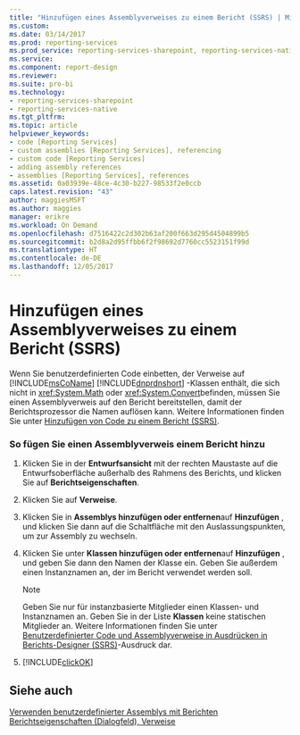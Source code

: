 ```yaml
---
title: "Hinzufügen eines Assemblyverweises zu einem Bericht (SSRS) | Microsoft-Dokumentation"
ms.custom: 
ms.date: 03/14/2017
ms.prod: reporting-services
ms.prod_service: reporting-services-sharepoint, reporting-services-native
ms.service: 
ms.component: report-design
ms.reviewer: 
ms.suite: pro-bi
ms.technology:
- reporting-services-sharepoint
- reporting-services-native
ms.tgt_pltfrm: 
ms.topic: article
helpviewer_keywords:
- code [Reporting Services]
- custom assemblies [Reporting Services], referencing
- custom code [Reporting Services]
- adding assembly references
- assemblies [Reporting Services], references
ms.assetid: 0a03939e-48ce-4c30-b227-98533f2e0ccb
caps.latest.revision: "43"
author: maggiesMSFT
ms.author: maggies
manager: erikre
ms.workload: On Demand
ms.openlocfilehash: d7516422c2d302b63af200f663d295d4504899b5
ms.sourcegitcommit: b2d8a2d95ffbb6f2f98692d7760cc5523151f99d
ms.translationtype: HT
ms.contentlocale: de-DE
ms.lasthandoff: 12/05/2017
---
```

# <a name="add-an-assembly-reference-to-a-report-ssrs"></a>Hinzufügen eines Assemblyverweises zu einem Bericht (SSRS)
  Wenn Sie benutzerdefinierten Code einbetten, der Verweise auf [!INCLUDE[msCoName](../../includes/msconame-md.md)] [!INCLUDE[dnprdnshort](../../includes/dnprdnshort-md.md)] -Klassen enthält, die sich nicht in <xref:System.Math> oder <xref:System.Convert>befinden, müssen Sie einen Assemblyverweis auf den Bericht bereitstellen, damit der Berichtsprozessor die Namen auflösen kann. Weitere Informationen finden Sie unter [Hinzufügen von Code zu einem Bericht &#40;SSRS&#41;](../../reporting-services/report-design/add-code-to-a-report-ssrs.md).  
  
### <a name="to-add-an-assembly-reference-to-a-report"></a>So fügen Sie einen Assemblyverweis einem Bericht hinzu  
  
1.  Klicken Sie in der **Entwurfsansicht** mit der rechten Maustaste auf die Entwurfsoberfläche außerhalb des Rahmens des Berichts, und klicken Sie auf **Berichtseigenschaften**.  
  
2.  Klicken Sie auf **Verweise**.  
  
3.  Klicken Sie in **Assemblys hinzufügen oder entfernen**auf **Hinzufügen** , und klicken Sie dann auf die Schaltfläche mit den Auslassungspunkten, um zur Assembly zu wechseln.  
  
4.  Klicken Sie unter **Klassen hinzufügen oder entfernen**auf **Hinzufügen** , und geben Sie dann den Namen der Klasse ein. Geben Sie außerdem einen Instanznamen an, der im Bericht verwendet werden soll.  
  
    > [!NOTE]  
    >  Geben Sie nur für instanzbasierte Mitglieder einen Klassen- und Instanznamen an. Geben Sie in der Liste **Klassen** keine statischen Mitglieder an. Weitere Informationen finden Sie unter [Benutzerdefinierter Code und Assemblyverweise in Ausdrücken in Berichts-Designer &#40;SSRS&#41;](../../reporting-services/report-design/custom-code-and-assembly-references-in-expressions-in-report-designer-ssrs.md)-Ausdruck dar.  
  
5.  [!INCLUDE[clickOK](../../includes/clickok-md.md)]  
  
## <a name="see-also"></a>Siehe auch  
 [Verwenden benutzerdefinierter Assemblys mit Berichten](../../reporting-services/custom-assemblies/using-custom-assemblies-with-reports.md)   
 [Berichtseigenschaften (Dialogfeld), Verweise](http://msdn.microsoft.com/library/4639d368-9918-4bb1-9953-7a724ca78dea)  
  
  
